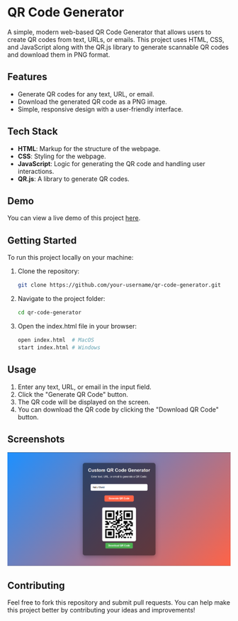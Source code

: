 # QR Code Generator

A simple, modern web-based QR Code Generator that allows users to create QR codes from text, URLs, or emails. This project uses HTML, CSS, and JavaScript along with the QR.js library to generate scannable QR codes and download them in PNG format.

## Features

- Generate QR codes for any text, URL, or email.
- Download the generated QR code as a PNG image.
- Simple, responsive design with a user-friendly interface.

## Tech Stack

- **HTML**: Markup for the structure of the webpage.
- **CSS**: Styling for the webpage.
- **JavaScript**: Logic for generating the QR code and handling user interactions.
- **QR.js**: A library to generate QR codes.

## Demo

You can view a live demo of this project [here](link-to-your-deployed-project).

## Getting Started

To run this project locally on your machine:

1. Clone the repository:

   ```bash
   git clone https://github.com/your-username/qr-code-generator.git

   ```

2. Navigate to the project folder:

   ```bash
   cd qr-code-generator

   ```

3. Open the index.html file in your browser:
   ```bash
   open index.html  # MacOS
   start index.html # Windows
   ```

## Usage

1.  Enter any text, URL, or email in the input field.
2.  Click the "Generate QR Code" button.
3.  The QR code will be displayed on the screen.
4.  You can download the QR code by clicking the "Download QR Code" button.

## Screenshots

![QR Code Generator Web View](Screenshots/WebView.png)

## Contributing

Feel free to fork this repository and submit pull requests. You can help make this project better by contributing your ideas and improvements!
